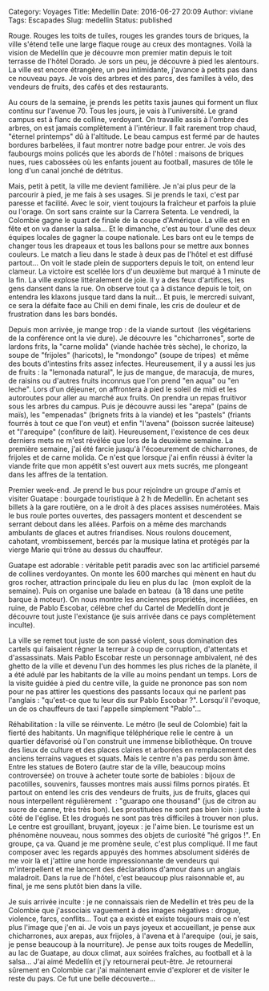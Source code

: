 Category: Voyages
Title: Medellín
Date: 2016-06-27 20:09
Author: viviane
Tags: Escapades
Slug: medellin
Status: published

Rouge. Rouges les toits de tuiles, rouges les grandes tours de briques, la ville s'étend telle une large flaque rouge au creux des montagnes. Voilà la vision de Medellín que je découvre mon premier matin depuis le toit terrasse de l'hôtel Dorado. Je sors un peu, je découvre à pied les alentours. La ville est encore étrangère, un peu intimidante, j'avance à petits pas dans ce nouveau pays. Je vois des arbres et des parcs, des familles à vélo, des vendeurs de fruits, des cafés et des restaurants.

Au cours de la semaine, je prends les petits taxis jaunes qui forment un flux continu sur l'avenue 70. Tous les jours, je vais à l'université. Le grand campus est à flanc de colline, verdoyant. On travaille assis à l'ombre des arbres, on est jamais complètement à l'intérieur. Il fait rarement trop chaud, "éternel printemps" dû à l'altitude. Le beau campus est fermé par de hautes bordures barbelées, il faut montrer notre badge pour entrer. Je vois des faubourgs moins policés que les abords de l'hôtel : maisons de briques nues, rues cabossées où les enfants jouent au football, masures de tôle le long d'un canal jonché de détritus. 

Mais, petit à petit, la ville me devient familière. Je n'ai plus peur de la parcourir à pied, je me fais à ses usages. Si je prends le taxi, c'est par paresse et facilité. Avec le soir, vient toujours la fraîcheur et parfois la pluie ou l'orage. On sort sans crainte sur la Carrera Setenta. Le vendredi, la Colombie gagne le quart de finale de la coupe d'Amérique. La ville est en fête et on va danser la salsa... Et le dimanche, c'est au tour d'une des deux équipes locales de gagner la coupe nationale. Les bars ont eu le temps de changer tous les drapeaux et tous les ballons pour se mettre aux bonnes couleurs. Le match a lieu dans le stade à deux pas de l'hôtel et est diffusé partout... On voit le stade plein de supporters depuis le toit, on entend leur clameur. La victoire est scellée lors d'un deuxième but marqué à 1 minute de la fin. La ville explose littéralement de joie. Il y a des feux d'artifices, les gens dansent dans la rue. On observe tout ça à distance depuis le toit, on entendra les klaxons jusque tard dans la nuit... Et puis, le mercredi suivant, ce sera la défaite face au Chili en demi finale, les cris de douleur et de frustration dans les bars bondés. 

Depuis mon arrivée, je mange trop : de la viande surtout  (les végétariens de la conférence ont la vie dure). Je découvre les "chicharrones", sorte de lardons frits, la "carne molida" (viande hachée très sèche), le chorizo, la soupe de "frijoles" (haricots), le "mondongo" (soupe de tripes)  et même des bouts d'intestins frits assez infectes. Heureusement, il y a aussi les jus de fruits : la "lemonada natural", le jus de mangue, de maracuja, de mures, de raisins ou d'autres fruits inconnus que l'on prend "en aqua" ou "en leche". Lors d'un déjeuner, on affrontera à pied le soleil de midi et les autoroutes pour aller au marché aux fruits. On prendra un repas fruitivor sous les arbres du campus. Puis je découvre aussi les "arepa" (pains de maïs), les "empenadas" (brignets frits à la viande) et les "pastels" (friants fourrés à tout ce que l'on veut) et enfin "l'avena" (boisson sucrée laiteuse) et "l'arequipe" (confiture de lait). Heureusement, l'existence de ces deux derniers mets ne m'est révélée que lors de la deuxième semaine. La première semaine, j'ai été farcie jusqu'à l'écoeurement de chicharrones, de frijoles et de carne molida. Ce n'est que lorsque j'ai enfin réussi à éviter la viande frite que mon appétit s'est ouvert aux mets sucrés, me plongeant dans les affres de la tentation. 

Premier week-end. Je prend le bus pour rejoindre un groupe d'amis et visiter Guatape : bourgade touristique à 2 h de Medellín. En achetant ses billets à la gare routière, on a le droit à des places assises numérotées. Mais le bus roule portes ouvertes, des passagers montent et descendent se serrant debout dans les allées. Parfois on a même des marchands ambulants de glaces et autres friandises. Nous roulons doucement, cahotant, vrombissement, bercés par la musique latina et protégés par la vierge Marie qui trône au dessus du chauffeur. 

Guatape est adorable : véritable petit paradis avec son lac artificiel parsemé de collines verdoyantes. On monte les 600 marches qui mènent en haut du gros rocher, attraction principale du lieu en plus du lac  (mon exploit de la semaine). Puis on organise une balade en bateau  (à 18 dans une petite barque à moteur). On nous montre les anciennes propriétés, incendiées, en ruine, de Pablo Escobar, célèbre chef du Cartel de Medellín dont je découvre tout juste l'existance (je suis arrivée dans ce pays complètement inculte). 

La ville se remet tout juste de son passé violent, sous domination des cartels qui faisaient régner la terreur à coup de corruption, d'attentats et d'assassinats. Mais Pablo Escobar reste un personnage ambivalent, né des ghetto de la ville et devenu l'un des hommes les plus riches de la planète, il a été adulé par les habitants de la ville au moins pendant un temps. Lors de la visite guidée à pied du centre ville, la guide ne prononce pas son nom pour ne pas attirer les questions des passants locaux qui ne parlent pas l'anglais : "qu'est-ce que tu leur dis sur Pablo Escobar ?". Lorsqu'il l'evoque, un de os chauffeurs de taxi l'appelle simplement "Pablo"...

Réhabilitation : la ville se réinvente. Le métro (le seul de Colombie) fait la fierté des habitants. Un magnifique téléphérique relie le centre à  un quartier défavorisé où l'on construit une immense bibliothèque. On trouve des lieux de culture et des places claires et arborées en remplacement des anciens terrains vagues et squats. Mais le centre n'a pas perdu son âme. Entre les statues de Botero (autre star de la ville, beaucoup moins controversée) on trouve à acheter toute sorte de babioles : bijoux de pacotilles, souvenirs, fausses montres mais aussi films pornos piratés. Et partout on entend les cris des vendeurs de fruits, jus de fruits, glaces qui nous interpellent régulièrement  : "guarapo one thousand" (jus de citron au sucre de canne, très très bon). Les prostituées ne sont pas bien loin : juste à côté de l'église. Et les drogués ne sont pas très difficiles à trouver non plus. Le centre est grouillant, bruyant, joyeux : je l'aime bien. Le tourisme est un phénomène nouveau, nous sommes des objets de curiosité "hé grigos !". En groupe, ça va. Quand je me promène seule, c'est plus compliqué. Il me faut composer avec les regards appuyés des hommes absolument sidérés de me voir là et j'attire une horde impressionnante de vendeurs qui m'interpellent et me lancent des déclarations d'amour dans un anglais maladroit. Dans la rue de l'hôtel, c'est beaucoup plus raisonnable et, au final, je me sens plutôt bien dans la ville.

Je suis arrivée inculte : je ne connaissais rien de Medellín et très peu de la Colombie que j'associais vaguement à des images négatives : drogue, violence, farcs, conflits... Tout ça a existé et existe toujours mais ce n'est plus l'image que j'en ai. Je vois un pays joyeux et accueillant, je pense aux chicharrones, aux arepas, aux frijoles, à l'avena et à l'arequipe  (oui, je sais, je pense beaucoup à la nourriture). Je pense aux toits rouges de Medellín, au lac de Guatape, au doux climat, aux soirées fraîches, au football et à la salsa... J'ai aimé Medellín et j'y retournerai peut-être. Je retournerai sûrement en Colombie car j'ai maintenant envie d'explorer et de visiter le reste du pays. Ce fut une belle découverte...
